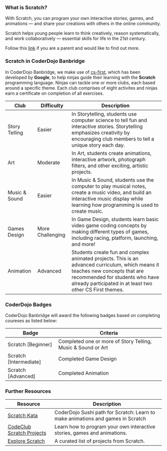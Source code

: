 ### What is Scratch?

With Scratch, you can program your own interactive stories, games, and animations — and share your creations with others in the online community.

Scratch helps young people learn to think creatively, reason systematically, and work collaboratively — essential skills for life in the 21st century.

Follow this [link](https://scratch.mit.edu/parents/) if you are a parent and would like to find out more.

### Scratch in CoderDojo Banbridge

In CoderDojo Banbridge, we make use of [cs-first](https://cs-first.com), which has been developed by **Google**, to help ninjas guide their learning with the **Scratch** programming language. Ninjas can tackle one or more clubs, each based around a specific theme. Each club comprises of eight activites and ninjas earn a certificate on completion of all exercises.

| Club          | Difficulty       | Description                                                                                                                                                                                                                   |
|---------------|------------------|-------------------------------------------------------------------------------------------------------------------------------------------------------------------------------------------------------------------------------|
| Story Telling | Easier           | In Storytelling, students use computer science to tell fun and interactive stories. Storytelling emphasizes creativity by encouraging club members to tell a unique story each day.                                           |
| Art           | Moderate         | In Art, students create animations, interactive artwork, photograph filters, and other exciting, artistic projects.                                                                                                           |
| Music & Sound | Easier           | In Music & Sound, students use the computer to play musical notes, create a music video, and build an interactive music display while learning how programming is used to create music.                                       |
| Games Design  | More Challenging | In Game Design, students learn basic video game coding concepts by making different types of games, including racing, platform, launching, and more!                                                                          |
| Animation     | Advanced         | Students create fun and complex animated projects. This is an advanced curriculum, which means it teaches new concepts that are recommended for students who have already participated in at least two other CS First themes. |

### CoderDojo Badges

CoderDojo Banbridge will award the following badges based on completing coureses as listed below:

| Badge                  	| Criteria                                                     	|
|------------------------	|--------------------------------------------------------------	|
| Scratch [Beginner]     	| Completed one or more of Story Telling, Music & Sound or Art 	|
| Scratch [Intermediate] 	| Completed Game Design                                        	|
| Scratch [Advanced]     	| Completed Animation                                          	|

### Further Resources

| Resource                                                                 	| Description                                                                     	|
|--------------------------------------------------------------------------	|---------------------------------------------------------------------------------	|
| [Scratch Kata](http://kata.coderdojo.com/wiki/Scratch_Path)              	| CoderDojo Sushi path for Scratch: Learn to make animations and games in Scratch 	|
| [CodeClub Scratch Projects](https://codeclubprojects.org/en-GB/scratch/) 	| Learn how to program your own interactive stories, games and animations.        	|
| [Explore Scratch](https://scratch.mit.edu/explore/projects/all)          	| A curated list of projects from Scratch.                                        	|
